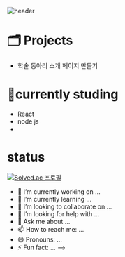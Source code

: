 ![header](https://capsule-render.vercel.app/api?type=shark&color=timeGradient&height=250&section=header&text=Welcome%20to%20Jyden's%20GitHub%20⚡&fontSize=35&animation=blink)
# 🗂️ Projects
- 학술 동아리 소개 페이지 만들기


# 🤔currently studing
- React
- node js
- 

# status
[![Solved.ac
프로필](http://mazassumnida.wtf/api/generate_badge?boj=kimgt0128)](https://solved.ac/kimgt0128)


- 🔭 I’m currently working on ...
- 🌱 I’m currently learning ...
- 👯 I’m looking to collaborate on ...
- 🤔 I’m looking for help with ...
- 💬 Ask me about ...
- 📫 How to reach me: ...
- 😄 Pronouns: ...
- ⚡ Fun fact: ...
-->
